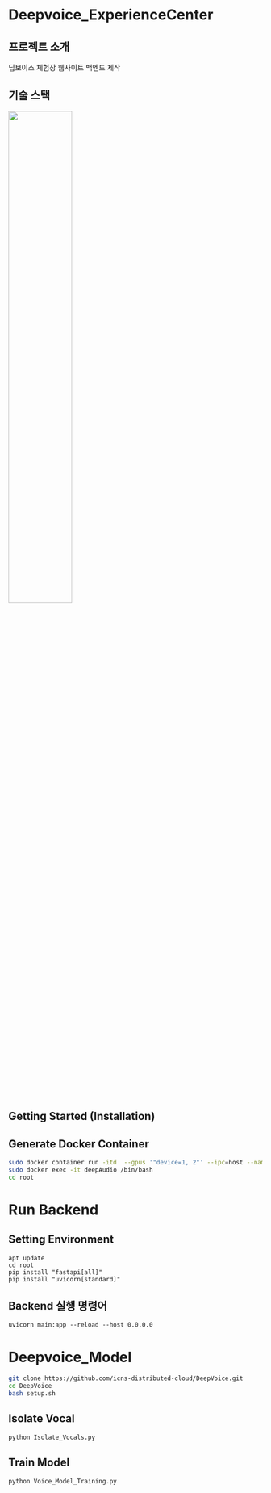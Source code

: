 # Deepvoice_ExperienceCenter
## 프로젝트 소개
딥보이스 체험장 웹사이트 백엔드 제작

## 기술 스택
<img src="https://github.com/yuri0329/Deepvoice_ExperienceCenter/assets/104057240/aeb61790-1584-4b4e-9628-9c118d9ee557.png" width="50%" height="50%"/>

## Getting Started (Installation)
## Generate Docker Container
```bash
sudo docker container run -itd  --gpus '"device=1, 2"' --ipc=host --name deepAudio -p 10000:8080 -p 8000:8000 python:3.8
sudo docker exec -it deepAudio /bin/bash
cd root
```

# Run Backend
## Setting Environment
````
apt update
cd root
pip install "fastapi[all]"
pip install "uvicorn[standard]"
````

## Backend 실행 명령어
````
uvicorn main:app --reload --host 0.0.0.0
````

# Deepvoice_Model
```bash
git clone https://github.com/icns-distributed-cloud/DeepVoice.git
cd DeepVoice
bash setup.sh
```

## Isolate Vocal
```bash
python Isolate_Vocals.py
```

## Train Model
```bash
python Voice_Model_Training.py
```
